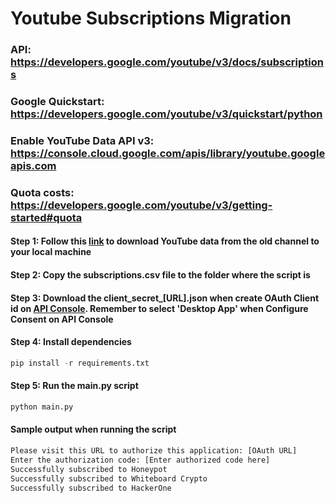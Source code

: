 # Youtube Subscriptions Migration

### API: https://developers.google.com/youtube/v3/docs/subscriptions
### Google Quickstart: https://developers.google.com/youtube/v3/quickstart/python
### Enable YouTube Data API v3: https://console.cloud.google.com/apis/library/youtube.googleapis.com
### Quota costs: https://developers.google.com/youtube/v3/getting-started#quota


#### Step 1: Follow this [link](https://www.pcmag.com/how-to/how-to-move-youtube-content-to-a-new-google-account) to download YouTube data from the old channel to your local machine
#### Step 2: Copy the subscriptions.csv file to the folder where the script is
#### Step 3: Download the client_secret_[URL].json when create OAuth Client id on [API Console](https://console.developers.google.com/). Remember to select 'Desktop App' when Configure Consent on API Console
#### Step 4: Install dependencies
```python
pip install -r requirements.txt
```
#### Step 5: Run the main.py script
```python
python main.py
```
#### Sample output when running the script
```bash
Please visit this URL to authorize this application: [OAuth URL]
Enter the authorization code: [Enter authorized code here]
Successfully subscribed to Honeypot
Successfully subscribed to Whiteboard Crypto
Successfully subscribed to HackerOne
```